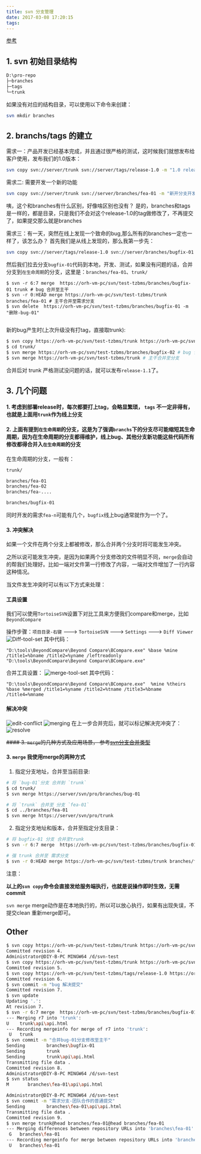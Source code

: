```yaml
---
title: svn 分支管理
date: 2017-03-08 17:20:15
tags:
---
```



[参考](http://www.iteye.com/topic/28013)

## 1. svn 初始目录结构

```bash
D:\pro-repo
├─branches
├─tags
└─trunk
```

如果没有对应的结构目录，可以使用以下命令来创建：
```bash
svn mkdir branches
```

## 2. branchs/tags 的建立
需求一：产品开发已经基本完成，并且通过很严格的测试，这时候我们就想发布给客户使用，发布我们的1.0版本：

```bash
svn copy svn://server/trunk svn://server/tags/release-1.0 -m "1.0 released"  
```

需求二: 需要开发一个新的功能
```bash
svn copy svn://server/trunk svn://server/branches/fea-01 -m "新开分支开发01新需求" 
```

咦，这个和branches有什么区别，好像啥区别也没有？ 
是的，branches和tags是一样的，都是目录，只是我们不会对这个release-1.0的tag做修改了，不再提交了，如果提交那么就是branches 

需求三：有一天，突然在线上发现一个致命的bug,那么所有的branches一定也一样了，该怎么办？ 
首先我们是从线上发现的，那么我第一步先：
```bash
svn copy svn://server/tags/release-1.0 svn://server/branches/bugfix-01 -m "1.0 线上bug (copy from tags/release-1.0) " 
```
然后我们拉去分支`bugfix-01`代码到本地，开发、测试，如果没有问题的话，合并分支到`在生命周期`的分支，这里是：`branches/fea-01`、`trunk/`
```
$ svn -r 6:7 merge  https://orh-vm-pc/svn/test-tzbms/branches/bugfix-01 trunk # bug 合并至主干
$ svn -r 0:HEAD merge https://orh-vm-pc/svn/test-tzbms/trunk branches/fea-01 # 主干合并至需求分支
$ svn delete  https://orh-vm-pc/svn/test-tzbms/branches/bugfix-01 -m "删除-bug-01"


```
新的bug产生时(上次升级没有打tag，直接取trunk):
```bash
$ svn copy https://orh-vm-pc/svn/test-tzbms/trunk https://orh-vm-pc/svn/test-tzbms/branches/bugfix-02 -m "1.0 线上bug (copy from trunk) "
$ cd trunk/
$ svn merge https://orh-vm-pc/svn/test-tzbms/branches/bugfix-02 # bug 合并至主干 （和上面的指定版本功能效果一样，这里省去了指定版本的麻烦）
$ svn merge https://orh-vm-pc/svn/test-tzbms/trunk # 主干合并至分支
```

合并后对 trunk 严格测试没问题的话，就可以发布`release-1.1`了。


## 3. 几个问题

#### 1. 考虑到部署release时，每次都要打上tag，会略显繁琐， `tags` 不一定非得有，也就是上面用`trunk`作为线上分支

#### 2. 上面有提到`在生命周期`的分支，这是为了强调`branchs`下的分支尽可能缩短其生命周期，因为在生命周期的分支都得维护，线上bug、其他分支新功能这些代码所有修改都得合并入`在生命周期`的分支
在生命周期的分支，一般有：
```bash
trunk/

branches/fea-01
branches/fea-02
branches/fea-....

branches/bugfix-01
```
同时开发的需求`fea-n`可能有几个，`bugfix`线上bug通常就作为一个了。

#### 3. 冲突解决
如果一个文件在两个分支上都被修改，那么合并两个分支时将可能发生冲突。

之所以说可能发生冲突，是因为如果两个分支修改的文件明显不同，`merge`会自动的帮我们处理好。比如一端对文件第一行修改了内容，一端对文件增加了一行内容这种情况。

当文件发生冲突时可以有以下方式来处理：

#### 工具设置

我们可以使用`TortoiseSVN`设置下对比工具来方便我们compare和merge，比如`BeyondCompare`

操作步骤：`项目目录-右键`  ---> `TortoiseSVN` ---> `Settings` ---> `Diff Viewer`
![Diff-tool-set](/images/svn-branch-mgt/diffViewer-setting.jpg)
其中代码：
```
"D:\tools\BeyondCompare\Beyond Compare\BCompare.exe" %base %mine /title1=%bname /title2=%yname /leftreadonly
"D:\tools\BeyondCompare\Beyond Compare\BCompare.exe"
```
合并工具设置：
![merge-tool-set](/images/svn-branch-mgt/merge-tool-setting.jpg)
其中代码：
```
"D:\tools\BeyondCompare\Beyond Compare\BCompare.exe"  %mine %theirs %base %merged /title1=%yname /title2=%tname /title3=%bname /title4=%mname
```

#### 解决冲突
![edit-conflict](/images/svn-branch-mgt/edit-conflicts.jpg)
![merging](/images/svn-branch-mgt/merging.jpg)
在上一步合并完后，就可以标记解决完冲突了：
![resolve](/images/svn-branch-mgt/resolve.jpg)

~~#### 3. `merge`的几种方式及应用场景， 参考[svn分支合并类型](http://chunanyong.iteye.com/blog/697255)~~
#### 3. `merge` 我使用merge的两种方式
1. 指定分支地址，合并至当前目录:
```bash
# 将 `bug-01`分支 合并到 `trunk`
$ cd trunk/
$ svn merge https://server/svn/pro/branches/bug-01

# 将 `trunk` 合并至 分支 `fea-01`
$ cd ../branches/fea-01
$ svn merge https://server/svn/pro/trunk
```
2. 指定分支地址和版本，合并至指定分支目录：
```bash
# 将 bugfix-01 分支 合并至trunk
$ svn -r 6:7 merge  https://orh-vm-pc/svn/test-tzbms/branches/bugfix-01 trunk/

# 强 trunk 合并至 需求分支
$ svn -r 0:HEAD merge https://orh-vm-pc/svn/test-tzbms/trunk branches/fea-01
```


注意：

**以上的`svn copy`命令会直接发给服务端执行，也就是说操作即时生效，无需commit**

`svn merge` merge动作是在本地执行的，所以可以放心执行，如果有出现失误，不提交clean 重新merge即可。

## Other
```bash
$ svn copy https://orh-vm-pc/svn/test-tzbms/trunk https://orh-vm-pc/svn/test-tzbms/branches/fea-01 -m "01需求分支"
Committed revision 4.
Administrator@DIY-B-PC MINGW64 /d/svn-test
$ svn copy https://orh-vm-pc/svn/test-tzbms/trunk https://orh-vm-pc/svn/test-tzbms/tags/release-1.0 -m "1.0发布了"
Committed revision 5.
$ svn copy https://orh-vm-pc/svn/test-tzbms/tags/release-1.0 https://orh-vm-pc/svn/test-tzbms/branches/bugfix-01 -m "线上bug 01"
Committed revision 6.
$ svn commit -m "bug 解决提交"
Committed revision 7.
$ svn update
Updating '.':
At revision 7.
$ svn -r 6:7 merge  https://orh-vm-pc/svn/test-tzbms/branches/bugfix-01 trunk
--- Merging r7 into 'trunk':
U    trunk\api\api.html
--- Recording mergeinfo for merge of r7 into 'trunk':
 U   trunk
$ svn commit -m "合并bug-01分支修改至主干"
Sending        branches\bugfix-01
Sending        trunk
Sending        trunk\api\api.html
Transmitting file data .
Committed revision 8.
Administrator@DIY-B-PC MINGW64 /d/svn-test
$ svn status
M       branches\fea-01\api\api.html

Administrator@DIY-B-PC MINGW64 /d/svn-test
$ svn commit -m "需求分支-团队合作的普通提交"
Sending        branches\fea-01\api\api.html
Transmitting file data .
Committed revision 9.
$ svn merge trunk@head branches/fea-01@head branches/fea-01
--- Merging differences between repository URLs into 'branches\fea-01':
 G   branches\fea-01
--- Recording mergeinfo for merge between repository URLs into 'branches\fea-01':
 U   branches\fea-01
```